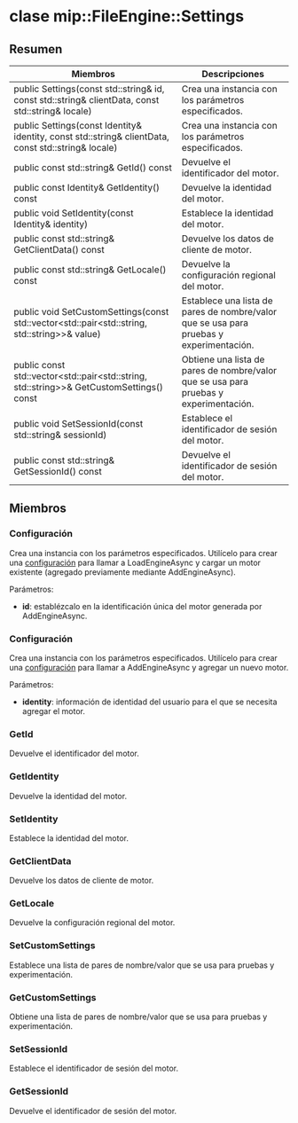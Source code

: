 # <a name="class-mipfileenginesettings"></a>clase mip::FileEngine::Settings 
  
## <a name="summary"></a>Resumen
 Miembros                        | Descripciones                                
--------------------------------|---------------------------------------------
 public Settings(const std::string& id, const std::string& clientData, const std::string& locale)  |  Crea una instancia con los parámetros especificados.
 public Settings(const Identity& identity, const std::string& clientData, const std::string& locale)  |  Crea una instancia con los parámetros especificados.
 public const std::string& GetId() const  |  Devuelve el identificador del motor.
 public const Identity& GetIdentity() const  |  Devuelve la identidad del motor.
 public void SetIdentity(const Identity& identity)  |  Establece la identidad del motor.
 public const std::string& GetClientData() const  |  Devuelve los datos de cliente de motor.
 public const std::string& GetLocale() const  |  Devuelve la configuración regional del motor.
public void SetCustomSettings(const std::vector<std::pair<std::string, std::string>>& value)  |  Establece una lista de pares de nombre/valor que se usa para pruebas y experimentación.
public const std::vector<std::pair<std::string, std::string>>& GetCustomSettings() const  |  Obtiene una lista de pares de nombre/valor que se usa para pruebas y experimentación.
 public void SetSessionId(const std::string& sessionId)  |  Establece el identificador de sesión del motor.
 public const std::string& GetSessionId() const  |  Devuelve el identificador de sesión del motor.
  
## <a name="members"></a>Miembros
  
### <a name="settings"></a>Configuración
Crea una instancia con los parámetros especificados.
Utilícelo para crear una [configuración](class_mip_fileengine_settings.md) para llamar a LoadEngineAsync y cargar un motor existente (agregado previamente mediante AddEngineAsync).

Parámetros:  
* **id**: establézcalo en la identificación única del motor generada por AddEngineAsync.


  
### <a name="settings"></a>Configuración
Crea una instancia con los parámetros especificados.
Utilícelo para crear una [configuración](class_mip_fileengine_settings.md) para llamar a AddEngineAsync y agregar un nuevo motor.

Parámetros:  
* **identity**: información de identidad del usuario para el que se necesita agregar el motor.


  
### <a name="getid"></a>GetId
Devuelve el identificador del motor.
  
### <a name="getidentity"></a>GetIdentity
Devuelve la identidad del motor.
  
### <a name="setidentity"></a>SetIdentity
Establece la identidad del motor.
  
### <a name="getclientdata"></a>GetClientData
Devuelve los datos de cliente de motor.
  
### <a name="getlocale"></a>GetLocale
Devuelve la configuración regional del motor.
  
### <a name="setcustomsettings"></a>SetCustomSettings
Establece una lista de pares de nombre/valor que se usa para pruebas y experimentación.
  
### <a name="getcustomsettings"></a>GetCustomSettings
Obtiene una lista de pares de nombre/valor que se usa para pruebas y experimentación.
  
### <a name="setsessionid"></a>SetSessionId
Establece el identificador de sesión del motor.
  
### <a name="getsessionid"></a>GetSessionId
Devuelve el identificador de sesión del motor.